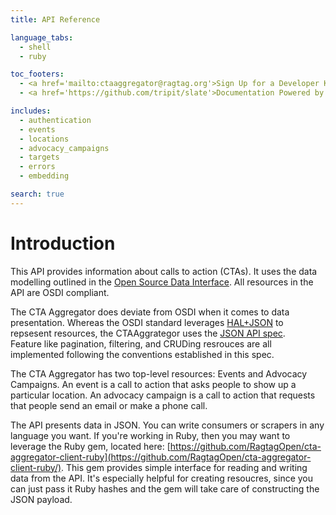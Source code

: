 ```yaml
---
title: API Reference

language_tabs:
  - shell
  - ruby

toc_footers:
  - <a href='mailto:ctaaggregator@ragtag.org'>Sign Up for a Developer Key</a>
  - <a href='https://github.com/tripit/slate'>Documentation Powered by Slate</a>

includes:
  - authentication
  - events
  - locations
  - advocacy_campaigns
  - targets
  - errors
  - embedding

search: true
---
```


# Introduction

This API provides information about calls to action (CTAs).  It uses the data modelling
outlined in the [Open Source Data Interface](https://opensupporter.github.io/osdi-docs/).
All resources in the API are OSDI compliant.

The CTA Aggregator does deviate from OSDI when it comes to data presentation. Whereas the
OSDI standard leverages [HAL+JSON](https://tools.ietf.org/html/draft-kelly-json-hal-05) to
repsesent resources, the CTAAggrategor uses the [JSON API spec](http://jsonapi.org/).  
Feature like pagination, filtering, and CRUDing resrouces are all implemented following the 
conventions established in this spec.

The CTA Aggregator has two top-level resources: Events and Advocacy Campaigns.
An event is a call to action that asks people to show up a particular location.
An advocacy campaign is a call to action that requests that people send an email or make a
phone call.

The API presents data in JSON.  You can write consumers or scrapers in any language you want.
If you're working in Ruby, then you may want to leverage the Ruby gem,
located here: [https://github.com/RagtagOpen/cta-aggregator-client-ruby](https://github.com/RagtagOpen/cta-aggregator-client-ruby/).
This gem provides simple interface for reading and writing data from the API. It's especially
helpful for creating resoucres, since you can just pass it Ruby hashes and the gem will take care
of constructing the JSON payload.
